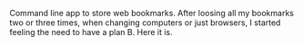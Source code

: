 Command line app to store web bookmarks. After loosing all my
bookmarks two or three times, when changing computers or just browsers,
I started feeling the need to have a plan B.
Here it is.
